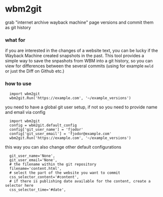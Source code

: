 # wbm2git

grab "internet archive wayback machine" page versions and commit them as git history

### what for
if you are interested in the changes of a website text, you can be lucky if the Wayback Machine created snapshots in the past. 
This tool provides a simple way to save the snpashots from WBM into a git history, so you can view for differences between 
the several commits (using for example `meld` or just the Diff on Github etc.)

### how to use

```
  import wbm2git
  wbm2git.Run('https://example.com', '~/example_versions')
```

you need to have a global git user setup, if not so you need to provide name and email via config

```
  import wbm2git
  config = wbm2git.default_config
  config['git_user_name'] = 'fjodor'
  config['git_user_email'] = 'fjodor@example.com'
  wbm2git.Run('https://example.com', '~/example_versions')
```

this way you can also change other default configurations

```
  git_user_name='None',
  git_user_email='None',
  # the filename within the git repository
  filename='content.html',
  # select the part of the website you want to commit
  css_selector_content='#content',
  # if there is publishing date available for the content, create a selector here
  css_selector_time='#date',
```
